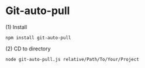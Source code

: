 # Git-auto-pull

(1) Install

```
npm install git-auto-pull
```

(2) CD to directory
```
node git-auto-pull.js relative/Path/To/Your/Project 
```
